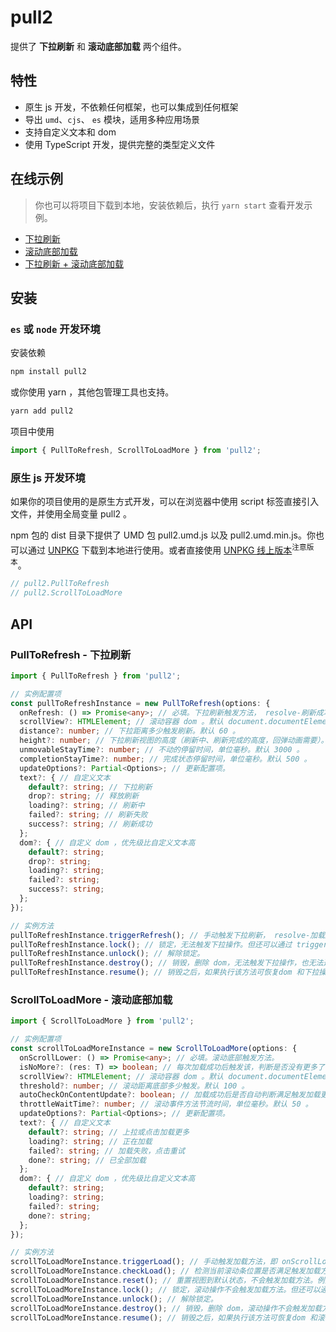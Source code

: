 # pull2

提供了 **下拉刷新** 和 **滚动底部加载** 两个组件。

## 特性

- 原生 js 开发，不依赖任何框架，也可以集成到任何框架
- 导出 `umd`、`cjs`、 `es` 模块，适用多种应用场景
- 支持自定义文本和 dom
- 使用 TypeScript 开发，提供完整的类型定义文件

## 在线示例

> 你也可以将项目下载到本地，安装依赖后，执行 `yarn start` 查看开发示例。

- [下拉刷新](https://githubbox.com/caijf/pull2/tree/main/examples/native)
- [滚动底部加载](https://githubbox.com/caijf/pull2/tree/main/examples/native)
- [下拉刷新 + 滚动底部加载](https://githubbox.com/caijf/pull2/tree/main/examples/native)

## 安装

### `es` 或 `node` 开发环境

安装依赖

```bash
npm install pull2
```

或你使用 yarn ，其他包管理工具也支持。

```bash
yarn add pull2
```

项目中使用

```typescript
import { PullToRefresh, ScrollToLoadMore } from 'pull2';
```

### 原生 js 开发环境

如果你的项目使用的是原生方式开发，可以在浏览器中使用 script 标签直接引入文件，并使用全局变量 pull2 。

npm 包的 dist 目录下提供了 UMD 包 pull2.umd.js 以及 pull2.umd.min.js。你也可以通过 [UNPKG](https://unpkg.com/pull2/dist/) 下载到本地进行使用。或者直接使用 [UNPKG 线上版本](https://unpkg.com/pull2@latest/dist/pull2.umd.min.js)<sup>注意版本</sup>。

```javascript
// pull2.PullToRefresh
// pull2.ScrollToLoadMore
```

## API

### PullToRefresh - 下拉刷新

```typescript
import { PullToRefresh } from 'pull2';

// 实例配置项
const pullToRefreshInstance = new PullToRefresh(options: {
  onRefresh: () => Promise<any>; // 必填。下拉刷新触发方法， resolve-刷新成功 reject-刷新失败。
  scrollView?: HTMLElement; // 滚动容器 dom 。默认 document.documentElement
  distance?: number; // 下拉距离多少触发刷新。默认 60 。
  height?: number; // 下拉刷新视图的高度（刷新中、刷新完成的高度，回弹动画需要）。默认 40 。
  unmovableStayTime?: number; // 不动的停留时间，单位毫秒。默认 3000 。
  completionStayTime?: number; // 完成状态停留时间，单位毫秒。默认 500 。
  updateOptions?: Partial<Options>; // 更新配置项。
  text?: { // 自定义文本
    default?: string; // 下拉刷新
    drop?: string; // 释放刷新
    loading?: string; // 刷新中
    failed?: string; // 刷新失败
    success?: string; // 刷新成功
  };
  dom?: { // 自定义 dom ，优先级比自定义文本高
    default?: string;
    drop?: string;
    loading?: string;
    failed?: string;
    success?: string;
  };
});

// 实例方法
pullToRefreshInstance.triggerRefresh(); // 手动触发下拉刷新， resolve-加载成功恢复默认状态 reject-加载失败。
pullToRefreshInstance.lock(); // 锁定，无法触发下拉操作。但还可以通过 triggerRefresh 触发下拉刷新。
pullToRefreshInstance.unlock(); // 解除锁定。
pullToRefreshInstance.destroy(); // 销毁，删除 dom，无法触发下拉操作，也无法通过 triggerRefresh 触发下拉刷新。
pullToRefreshInstance.resume(); // 销毁之后，如果执行该方法可恢复dom 和下拉操作。
```

### ScrollToLoadMore - 滚动底部加载

```typescript
import { ScrollToLoadMore } from 'pull2';

// 实例配置项
const scrollToLoadMoreInstance = new ScrollToLoadMore(options: {
  onScrollLower: () => Promise<any>; // 必填。滚动底部触发方法。
  isNoMore?: (res: T) => boolean; // 每次加载成功后触发该，判断是否没有更多了（加载完成）。返回 true 表示没有更多了，显示加载完成。
  scrollView?: HTMLElement; // 滚动容器 dom 。默认 document.documentElement
  threshold?: number; // 滚动距离底部多少触发。默认 100 。
  autoCheckOnContentUpdate?: boolean; // 加载成功后是否自动判断满足触发加载更多条件。默认 true 。
  throttleWaitTime?: number; // 滚动事件方法节流时间，单位毫秒。默认 50 。
  updateOptions?: Partial<Options>; // 更新配置项。
  text?: { // 自定义文本
    default?: string; // 上拉或点击加载更多
    loading?: string; // 正在加载
    failed?: string; // 加载失败，点击重试
    done?: string; // 已全部加载
  };
  dom?: { // 自定义 dom ，优先级比自定义文本高
    default?: string;
    loading?: string;
    failed?: string;
    done?: string;
  };
});

// 实例方法
scrollToLoadMoreInstance.triggerLoad(); // 手动触发加载方法，即 onScrollLower。
scrollToLoadMoreInstance.checkLoad(); // 检测当前滚动条位置是否满足触发加载方法条件，如果满足立即调用加载方法。
scrollToLoadMoreInstance.reset(); // 重置视图到默认状态，不会触发加载方法。例如下拉刷新后，需要重置底部加载更多为默认状态。
scrollToLoadMoreInstance.lock(); // 锁定，滚动操作不会触发加载方法。但还可以通过 triggerLoad 触发加载方法。
scrollToLoadMoreInstance.unlock(); // 解除锁定。
scrollToLoadMoreInstance.destroy(); // 销毁，删除 dom，滚动操作不会触发加载方法，也无法通过 triggerLoad 触发。
scrollToLoadMoreInstance.resume(); // 销毁之后，如果执行该方法可恢复dom 和滚动操作可触发加载方法。
```
